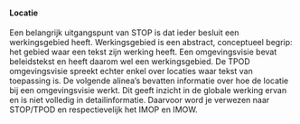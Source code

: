 ﻿#### Locatie

Een belangrijk uitgangspunt van STOP is dat ieder besluit een werkingsgebied
heeft. Werkingsgebied is een abstract, conceptueel begrip: het gebied waar een
tekst zijn werking heeft.
Een omgevingsvisie bevat beleidstekst en heeft daarom wel een werkingsgebied. De
TPOD omgevingsvisie spreekt echter enkel over locaties waar tekst van toepassing is. 
De volgende alinea’s bevatten informatie over hoe de locatie bij een omgevingsvisie werkt. 
Dit geeft inzicht in de globale werking ervan en is niet volledig in detailinformatie. 
Daarvoor word je verwezen naar STOP/TPOD en respectievelijk het IMOP en IMOW.
